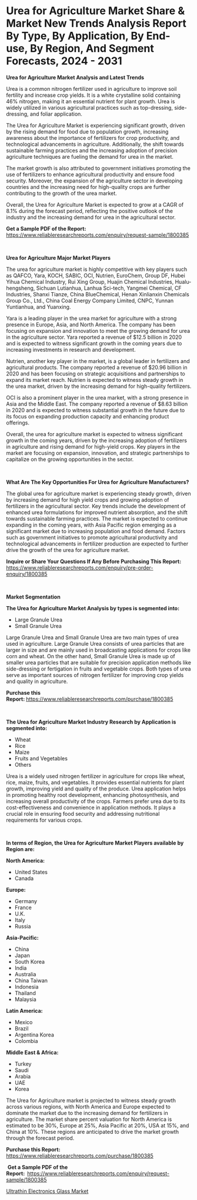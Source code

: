 <p><h1>Urea for Agriculture Market Share & Market New Trends Analysis Report By Type, By Application, By End-use, By Region, And Segment Forecasts, 2024 - 2031</h1></p><p><strong>Urea for Agriculture Market Analysis and Latest Trends</strong></p>
<p><p>Urea is a common nitrogen fertilizer used in agriculture to improve soil fertility and increase crop yields. It is a white crystalline solid containing 46% nitrogen, making it an essential nutrient for plant growth. Urea is widely utilized in various agricultural practices such as top-dressing, side-dressing, and foliar application.</p><p>The Urea for Agriculture Market is experiencing significant growth, driven by the rising demand for food due to population growth, increasing awareness about the importance of fertilizers for crop productivity, and technological advancements in agriculture. Additionally, the shift towards sustainable farming practices and the increasing adoption of precision agriculture techniques are fueling the demand for urea in the market.</p><p>The market growth is also attributed to government initiatives promoting the use of fertilizers to enhance agricultural productivity and ensure food security. Moreover, the expansion of the agriculture sector in developing countries and the increasing need for high-quality crops are further contributing to the growth of the urea market.</p><p>Overall, the Urea for Agriculture Market is expected to grow at a CAGR of 8.1% during the forecast period, reflecting the positive outlook of the industry and the increasing demand for urea in the agricultural sector.</p></p>
<p><strong>Get a Sample PDF of the Report:&nbsp;</strong> <a href="https://www.reliableresearchreports.com/enquiry/request-sample/1800385">https://www.reliableresearchreports.com/enquiry/request-sample/1800385</a></p>
<p>&nbsp;</p>
<p><strong>Urea for Agriculture Major Market Players</strong></p>
<p><p>The urea for agriculture market is highly competitive with key players such as QAFCO, Yara, KOCH, SABIC, OCI, Nutrien, EuroChem, Group DF, Hubei Yihua Chemical Industry, Rui Xing Group, Huajin Chemical Industries, Hualu-hengsheng, Sichuan Lutianhua, Lanhua Sci-tech, Yangmei Chemical, CF Industries, Shanxi Tianze, China BlueChemical, Henan Xinlianxin Chemicals Group Co., Ltd., China Coal Energy Company Limited, CNPC, Yunnan Yuntianhua, and Yuanxing.</p><p>Yara is a leading player in the urea market for agriculture with a strong presence in Europe, Asia, and North America. The company has been focusing on expansion and innovation to meet the growing demand for urea in the agriculture sector. Yara reported a revenue of $12.5 billion in 2020 and is expected to witness significant growth in the coming years due to increasing investments in research and development.</p><p>Nutrien, another key player in the market, is a global leader in fertilizers and agricultural products. The company reported a revenue of $20.96 billion in 2020 and has been focusing on strategic acquisitions and partnerships to expand its market reach. Nutrien is expected to witness steady growth in the urea market, driven by the increasing demand for high-quality fertilizers.</p><p>OCI is also a prominent player in the urea market, with a strong presence in Asia and the Middle East. The company reported a revenue of $8.63 billion in 2020 and is expected to witness substantial growth in the future due to its focus on expanding production capacity and enhancing product offerings.</p><p>Overall, the urea for agriculture market is expected to witness significant growth in the coming years, driven by the increasing adoption of fertilizers in agriculture and rising demand for high-yield crops. Key players in the market are focusing on expansion, innovation, and strategic partnerships to capitalize on the growing opportunities in the sector.</p></p>
<p>&nbsp;</p>
<p><strong>What Are The Key Opportunities For Urea for Agriculture Manufacturers?</strong></p>
<p><p>The global urea for agriculture market is experiencing steady growth, driven by increasing demand for high yield crops and growing adoption of fertilizers in the agricultural sector. Key trends include the development of enhanced urea formulations for improved nutrient absorption, and the shift towards sustainable farming practices. The market is expected to continue expanding in the coming years, with Asia Pacific region emerging as a significant market due to increasing population and food demand. Factors such as government initiatives to promote agricultural productivity and technological advancements in fertilizer production are expected to further drive the growth of the urea for agriculture market.</p></p>
<p><strong>Inquire or Share Your Questions If Any Before Purchasing This Report:</strong> <a href="https://www.reliableresearchreports.com/enquiry/pre-order-enquiry/1800385">https://www.reliableresearchreports.com/enquiry/pre-order-enquiry/1800385</a></p>
<p>&nbsp;</p>
<p><strong>Market Segmentation</strong></p>
<p><strong>The Urea for Agriculture Market Analysis by types is segmented into:</strong></p>
<p><ul><li>Large Granule Urea</li><li>Small Granule Urea</li></ul></p>
<p><p>Large Granule Urea and Small Granule Urea are two main types of urea used in agriculture. Large Granule Urea consists of urea particles that are larger in size and are mainly used in broadcasting applications for crops like corn and wheat. On the other hand, Small Granule Urea is made up of smaller urea particles that are suitable for precision application methods like side-dressing or fertigation in fruits and vegetable crops. Both types of urea serve as important sources of nitrogen fertilizer for improving crop yields and quality in agriculture.</p></p>
<p><strong>Purchase this Report:&nbsp;</strong><a href="https://www.reliableresearchreports.com/purchase/1800385">https://www.reliableresearchreports.com/purchase/1800385</a></p>
<p>&nbsp;</p>
<p><strong>The Urea for Agriculture Market Industry Research by Application is segmented into:</strong></p>
<p><ul><li>Wheat</li><li>Rice</li><li>Maize</li><li>Fruits and Vegetables</li><li>Others</li></ul></p>
<p><p>Urea is a widely used nitrogen fertilizer in agriculture for crops like wheat, rice, maize, fruits, and vegetables. It provides essential nutrients for plant growth, improving yield and quality of the produce. Urea application helps in promoting healthy root development, enhancing photosynthesis, and increasing overall productivity of the crops. Farmers prefer urea due to its cost-effectiveness and convenience in application methods. It plays a crucial role in ensuring food security and addressing nutritional requirements for various crops.</p></p>
<p>&nbsp;</p>
<p><strong>In terms of Region, the Urea for Agriculture Market Players available by Region are:</strong></p>
<p>
    <p> <strong> North America: </strong>
        <ul>
            <li>United States</li>
            <li>Canada</li>
        </ul>
        </p> 
    <p> <strong> Europe: </strong>
        <ul>
            <li>Germany</li>
            <li>France</li>
            <li>U.K.</li>
            <li>Italy</li>
            <li>Russia</li>
        </ul>
        </p> 
    <p> <strong> Asia-Pacific: </strong>
        <ul>
            <li>China</li>
            <li>Japan</li>
            <li>South Korea</li>
            <li>India</li>
            <li>Australia</li>
            <li>China Taiwan</li>
            <li>Indonesia</li>
            <li>Thailand</li>
            <li>Malaysia</li>
        </ul>
        </p> 
    <p> <strong> Latin America: </strong>
        <ul>
            <li>Mexico</li>
            <li>Brazil</li>
            <li>Argentina Korea</li>
            <li>Colombia</li>
        </ul>
        </p> 
    <p> <strong> Middle East & Africa: </strong>
        <ul>
            <li>Turkey</li>
            <li>Saudi</li>
            <li>Arabia</li>
            <li>UAE</li>
            <li>Korea</li>
        </ul>
    </p>
    </p>
<p><p>The Urea for Agriculture market is projected to witness steady growth across various regions, with North America and Europe expected to dominate the market due to the increasing demand for fertilizers in agriculture. The market share percent valuation for North America is estimated to be 30%, Europe at 25%, Asia Pacific at 20%, USA at 15%, and China at 10%. These regions are anticipated to drive the market growth through the forecast period.</p></p>
<p><strong>Purchase this Report: </strong><a href="https://www.reliableresearchreports.com/purchase/1800385">https://www.reliableresearchreports.com/purchase/1800385</a></p>
<p>&nbsp;<strong>Get a Sample PDF of the Report:&nbsp;&nbsp;</strong><a href="https://www.reliableresearchreports.com/enquiry/request-sample/1800385">https://www.reliableresearchreports.com/enquiry/request-sample/1800385</a></p>
<p><strong></strong></p>
<p><p><a href="https://eight-handstand-8fb.notion.site/Ultrathin-Electronics-Glass-Market-Centers-on-Aspects-such-as-Market-Growth-Market-Share-Market-Op-89826a4f5a0a4e5b8ef0f2e099ee4780">Ultrathin Electronics Glass Market</a></p></p>